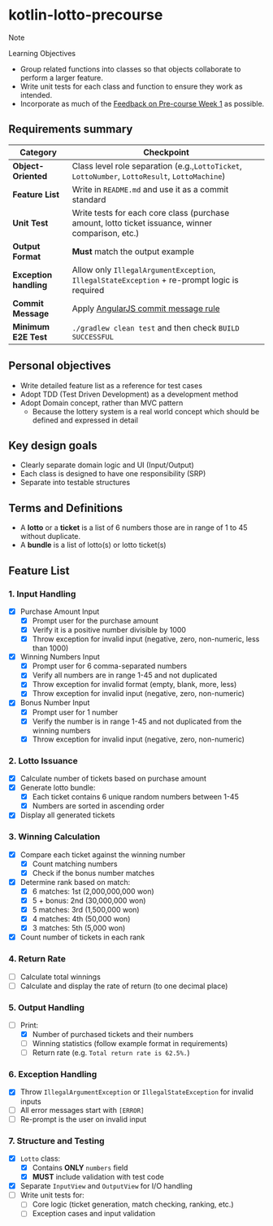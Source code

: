 # kotlin-lotto-precourse

> [!NOTE]
> 
> Learning Objectives
> - Group related functions into classes so that objects collaborate to perform a larger feature.
> - Write unit tests for each class and function to ensure they work as intended.
> - Incorporate as much of the [Feedback on Pre-course Week 1](https://docs.google.com/document/d/1MXczCggC5-mYRzbgcAIDVec4xaTMojIh3vHLGwhTMgQ/edit?usp=sharing) as possible.

## Requirements summary

| Category               | Checkpoint                                                                                        |
|------------------------|---------------------------------------------------------------------------------------------------|
| **Object-Oriented**    | Class level role separation (e.g.,`LottoTicket`, `LottoNumber`, `LottoResult`, `LottoMachine`)    |
| **Feature List**       | Write in `README.md` and use it as a commit standard                                              |
| **Unit Test**          | Write tests for each core class (purchase amount, lotto ticket issuance, winner comparison, etc.) |
| **Output Format**      | **Must** match the output example                                                                 |
| **Exception handling** | Allow only `IllegalArgumentException`, `IllegalStateException` + re-prompt logic is required      |
| **Commit Message**     | Apply [AngularJS commit message rule](https://gist.github.com/stephenparish/9941e89d80e2bc58a153) |
| **Minimum E2E Test**   | `./gradlew clean test` and then check `BUILD SUCCESSFUL`                                          |


## Personal objectives

- Write detailed feature list as a reference for test cases
- Adopt TDD (Test Driven Development) as a development method
- Adopt Domain concept, rather than MVC pattern
  - Because the lottery system is a real world concept which should be defined and expressed in detail


## Key design goals

- Clearly separate domain logic and UI (Input/Output)
- Each class is designed to have one responsibility (SRP)
- Separate into testable structures


## Terms and Definitions

- A **lotto** or a **ticket** is a list of 6 numbers those are in range of 1 to 45 without duplicate.
- A **bundle** is a list of lotto(s) or lotto ticket(s) 


## Feature List

### 1. Input Handling
- [x] Purchase Amount Input
  - [x] Prompt user for the purchase amount
  - [x] Verify it is a positive number divisible by 1000
  - [x] Throw exception for invalid input (negative, zero, non-numeric, less than 1000)
- [x] Winning Numbers Input
  - [x] Prompt user for 6 comma-separated numbers
  - [x] Verify all numbers are in range 1-45 and not duplicated
  - [x] Throw exception for invalid format (empty, blank, more, less)
  - [x] Throw exception for invalid input (negative, zero, non-numeric)
- [x] Bonus Number Input
  - [x] Prompt user for 1 number
  - [x] Verify the number is in range 1-45 and not duplicated from the winning numbers
  - [x] Throw exception for invalid input (negative, zero, non-numeric)

### 2. Lotto Issuance
- [x] Calculate number of tickets based on purchase amount
- [x] Generate lotto bundle:
  - [x] Each ticket contains 6 unique random numbers between 1-45
  - [x] Numbers are sorted in ascending order
- [x] Display all generated tickets

### 3. Winning Calculation
- [x] Compare each ticket against the winning number
  - [x] Count matching numbers
  - [x] Check if the bonus number matches
- [x] Determine rank based on match:
  - [x] 6 matches: 1st (2,000,000,000 won)
  - [x] 5 + bonus: 2nd (30,000,000 won)
  - [x] 5 matches: 3rd (1,500,000 won) 
  - [x] 4 matches: 4th (50,000 won)
  - [x] 3 matches: 5th (5,000 won)
- [x] Count number of tickets in each rank

### 4. Return Rate
- [ ] Calculate total winnings
- [ ] Calculate and display the rate of return (to one decimal place)

### 5. Output Handling
- [ ] Print: 
  - [x] Number of purchased tickets and their numbers
  - [ ] Winning statistics (follow example format in requirements)
  - [ ] Return rate (e.g. `Total return rate is 62.5%.`)

### 6. Exception Handling
- [x] Throw `IllegalArgumentException` or `IllegalStateException` for invalid inputs
- [ ] All error messages start with `[ERROR]`
- [ ] Re-prompt is the user on invalid input

### 7. Structure and Testing
- [x] `Lotto` class: 
  - [x] Contains **ONLY** `numbers` field
  - [x] **MUST** include validation with test code
- [x] Separate `InputView` and `OutputView` for I/O handling
- [ ] Write unit tests for:
  - [ ] Core logic (ticket generation, match checking, ranking, etc.)
  - [ ] Exception cases and input validation
